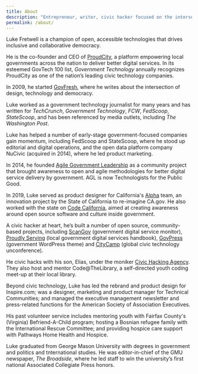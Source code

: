 ```yaml
---
title: About
description: "Entrepreneur, writer, civic hacker focused on the intersection of design, technolgoy and democracy."
permalink: /about/
---
```


Luke Fretwell is a champion of open, accessible technologies that drives inclusive and collaborative democracy.

He is the co-founder and CEO of [ProudCity](https://proudcity.com/), a platform empowering local governments across the nation to deliver better digital services. In its esteemed GovTech 100 list, _Government Technology_ annually recognizes ProudCity as one of the nation’s leading civic technology companies.

In 2009, he started [GovFresh](https://govfresh.com/), where he writes about the intersection of design, technology and democracy.

Luke worked as a government technology journalist for many years and has written for _TechCrunch_, _Government Technology_, _FCW_, _FedScoop_, _StateScoop_, and has been referenced by media outlets, including _The Washington Post_.

Luke has helped a number of early-stage government-focused companies gain momentum, including FedScoop and StateScoop, where he stood up editorial and digital operations, and the open data platform company NuCivic (acquired in 2014), where he led product marketing.

In 2014, he founded [Agile Government Leadership](/work/agl) as a community project that brought awareness to open and agile methodologies for better digital service delivery by government. AGL is now Technologists for the Public Good.

In 2019, Luke served as product designer for California's [Alpha](/work/alphacagov) team, an innovation project by the State of California to re-imagine CA.gov. He also worked with the state on [Code California](/work/code-california), aimed at creating awareness around open source software and culture inside government.

A civic hacker at heart, he’s built a number of open source, community-based projects, including [ScanGov](/work/scangov) (government digital service monitor), [Proudly Serving](/work/proudly-serving) (local government digital services handbook), [GovPress](/work/govpress) (government WordPress theme) and [CityCamp](/work/citycamp) (global civic technology unconference).

He civic hacks with his son, Elias, under the moniker [Civic Hacking Agency](/work/civic-hacking-agency). They also host and mentor Code@TheLibrary, a self-directed youth coding meet-up at their local library.

Beyond civic technology, Luke has led the rebrand and product design for Inspire.com; was a designer, marketing and product manager for Technical Communities; and managed the executive management newsletter and press-related functions for the American Society of Association Executives.

His past volunteer service includes mentoring youth with Fairfax County's (Virginia) Befriend-A-Child program; hosting a Bosnian refugee family with the International Rescue Committee; and providing hospice care support with Pathways Home Health and Hospice.

Luke graduated from George Mason University with degrees in government and politics and tnternational studies. He was editor-in-chief of the GMU newspaper, _The Broadside_, where he led staff to win the university’s first national Associated Collegiate Press honors.